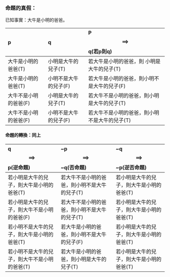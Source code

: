 ### 命題的真假：

已知事實：大牛是小明的爸爸。

| p | q | P$$\implies$$ q\(若p則q\) |
| :--- | :--- | :--- |
| 大牛是小明的爸爸\(T\) | 小明是大牛的兒子\(T\) | 若大牛是小明的爸爸，則 小明是大牛的兒子\(T\) |
| 大牛是小明的爸爸\(T\) | 小明不是大牛的兒子\(F\) | 若大牛是小明的爸爸，則小明不是大牛的兒子\(F\) |
| 大牛不是小明的爸爸\(F\) | 小明是大牛的兒子\(T\) | 若大牛不是小明的爸爸，則小明是大牛的兒子\(T\) |
| 大牛不是小明的爸爸\(F\) | 小明不是大牛的兒子\(F\) | 若大牛不是小明的爸爸，則小明不是大牛的兒子\(T\) |

#### 命題的轉換：同上

| q $$\implies$$ p\(逆命題\) | ~p$$\implies $$ ~q\(否命題\) | ~q $$\implies $$ ~p\(逆否命題\) |
| :--- | :--- | :--- |
| 若小明是大牛的兒子，則大牛是小明的爸爸\(T\) | 若大牛不是小明的爸爸，則小明不是大牛的兒子\(T\) | 若小明是大牛的兒子，則大牛是小明的爸爸\(T\) |
| 若小明是大牛的兒子，則大牛不是小明的爸爸\(F\) | 若大牛不是小明的爸爸，則小明不是大牛的兒子\(T\) | 若小明是大牛的兒子，則大牛是小明的爸爸\(T\) |
| 若小明不是大牛的兒子，則大牛是小明的爸爸\(T\) | 若大牛是小明的爸爸，則小明不是大牛的兒子\(F\) | 若小明是大牛的兒子，則大牛是小明的爸爸\(T\) |
| 若小明不是大牛的兒子，則大牛不是小明的爸爸\(T\) | 若大牛是小明的爸爸，則小明是大牛的兒子\(T\) | 若小明是大牛的兒子，則大牛是小明的爸爸\(T\) |



